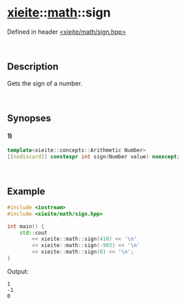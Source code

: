 # [xieite](../../xieite.md)\:\:[math](../../math.md)\:\:sign
Defined in header [<xieite/math/sign.hpp>](../../../include/xieite/math/sign.hpp)

&nbsp;

## Description
Gets the sign of a number.

&nbsp;

## Synopses
#### 1)
```cpp
template<xieite::concepts::Arithmetic Number>
[[nodiscard]] constexpr int sign(Number value) noexcept;
```

&nbsp;

## Example
```cpp
#include <iostream>
#include <xieite/math/sign.hpp>

int main() {
    std::cout
        << xieite::math::sign(418) << '\n'
        << xieite::math::sign(-903) << '\n'
        << xieite::math::sign(0) << '\n';
}
```
Output:
```
1
-1
0
```
